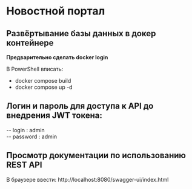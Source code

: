 # Новостной портал 
## Развёртывание базы данных в докер контейнере   
**Предварительно сделать docker login**    
  
В PowerShell вписать: 
- docker compose build 
- docker compose up -d
## Логин и пароль для доступа к API до внедрения JWT токена:  
-- login : admin  
-- password : admin
## Просмотр документации по использованию REST API
  
В браузере ввести: http://localhost:8080/swagger-ui/index.html  

